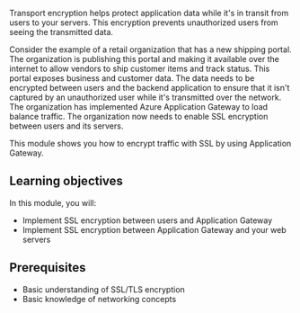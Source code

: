 Transport encryption helps protect application data while it's in transit from users to your servers. This encryption prevents unauthorized users from seeing the transmitted data.

Consider the example of a retail organization that has a new shipping portal. The organization is publishing this portal and making it available over the internet to allow vendors to ship customer items and track status. This portal exposes business and customer data. The data needs to be encrypted between users and the backend application to ensure that it isn't captured by an unauthorized user while it's transmitted over the network. The organization has implemented Azure Application Gateway to load balance traffic. The organization now needs to enable SSL encryption between users and its servers.

This module shows you how to encrypt traffic with SSL by using Application Gateway.

## Learning objectives

In this module, you will:

- Implement SSL encryption between users and Application Gateway
- Implement SSL encryption between Application Gateway and your web servers

## Prerequisites

- Basic understanding of SSL/TLS encryption
- Basic knowledge of networking concepts

